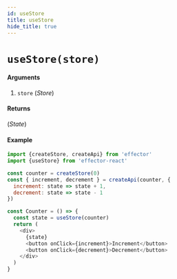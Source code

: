 ```yaml
---
id: useStore
title: useStore
hide_title: true
---
```


# `useStore(store)`

#### Arguments

1. `store` (_Store_)

#### Returns

(_State_)

#### Example

```js
import {createStore, createApi} from 'effector'
import {useStore} from 'effector-react'

const counter = createStore(0)
const { increment, decrement } = createApi(counter, {
  increment: state => state + 1,
  decrement: state => state - 1
})

const Counter = () => {
  const state = useStore(counter)
  return (
    <div>
      {state}
      <button onClick={increment}>Increment</button>
      <button onClick={decrement}>Decrement</button>
    </div>
  )
}
```
